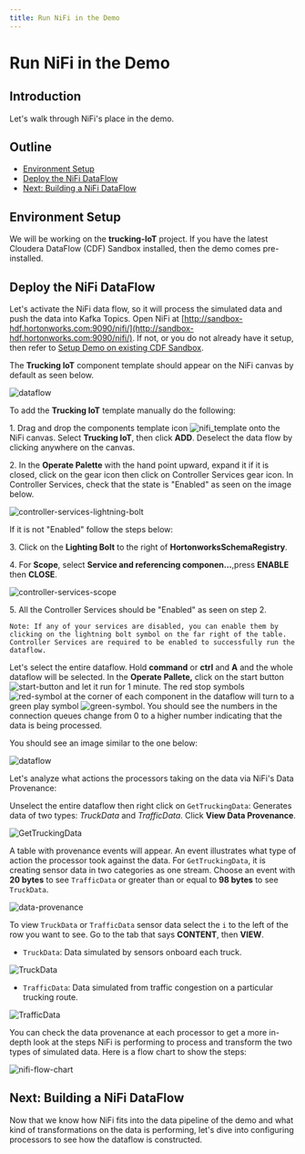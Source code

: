 ```yaml
---
title: Run NiFi in the Demo
---
```


# Run NiFi in the Demo

## Introduction

Let's walk through NiFi's place in the demo.

## Outline

- [Environment Setup](#environment-setup)
- [Deploy the NiFi DataFlow](#deploy-the-nifi-dataflow)
- [Next: Building a NiFi DataFlow](#next-building-a-nifi-dataflow)

## Environment Setup

We will be working on the **trucking-IoT** project. If you have the latest Cloudera DataFlow (CDF) Sandbox installed, then the demo comes pre-installed.

## Deploy the NiFi DataFlow

Let's activate the NiFi data flow, so it will process the simulated data and push the data into Kafka Topics. Open NiFi at [http://sandbox-hdf.hortonworks.com:9090/nifi/](http://sandbox-hdf.hortonworks.com:9090/nifi/). If not, or you do not already have it setup, then refer to [Setup Demo on existing CDF Sandbox](https://github.com/orendain/trucking-iot/tree/master).

The **Trucking IoT** component template should appear on the NiFi canvas by default as seen below.

![dataflow](assets/dataflow_template.jpg)

To add the **Trucking IoT** template manually do the following:

1\. Drag and drop the components template icon ![nifi_template](assets/nifi_template.jpg) onto the NiFi canvas. Select **Trucking IoT**, then click **ADD**. Deselect the data flow by clicking anywhere on the canvas.

2\. In the **Operate Palette** with the hand point upward, expand it if it is closed, click on the gear icon then click on Controller Services gear icon. In Controller Services, check that the state is "Enabled" as seen on the image below.

![controller-services-lightning-bolt](assets/nifi-controller-services-lighting-bolt.jpg)

If it is not "Enabled" follow the steps below:

3\. Click on the **Lighting Bolt** to the right of **HortonworksSchemaRegistry**.

4\. For **Scope**, select **Service and referencing componen...**,press **ENABLE** then **CLOSE**.

![controller-services-scope](assets/controller-services-scope.jpg)

 5\. All the Controller Services should be "Enabled" as seen on step 2.

~~~text
Note: If any of your services are disabled, you can enable them by clicking on the lightning bolt symbol on the far right of the table. Controller Services are required to be enabled to successfully run the dataflow.
~~~

Let's select the entire dataflow. Hold **command** or **ctrl** and **A** and the whole dataflow will be selected. In the **Operate Pallete,** click on the start button ![start-button](assets/start-button.jpg) and let it run for 1 minute. The red stop symbols ![red-symbol](assets/red-symbol.jpg) at the corner of each component in the dataflow will turn to a green play symbol ![green-symbol](assets/green-symbol.jpg). You should see the numbers in the connection queues change from 0 to a higher number indicating that the data is being processed.

You should see an image similar to the one below:

![dataflow](assets/dataflow.jpg)

Let's analyze what actions the processors taking on the data via NiFi's Data Provenance:

Unselect the entire dataflow then right click on `GetTruckingData`: Generates data of two types: _TruckData_ and _TrafficData_. Click **View Data Provenance**.

![GetTruckingData](assets/GetTruckingData.jpg)

A table with provenance events will appear. An event illustrates what type of action the processor took against the data. For `GetTruckingData`, it is creating sensor data in two categories as one stream. Choose an event with **20 bytes** to see `TrafficData` or greater than or equal to **98 bytes** to see `TruckData`.

![data-provenance](assets/data-provenance.jpg)

To view `TruckData` or `TrafficData` sensor data select the `i` to the left of the row you want to see. Go to the tab that says **CONTENT**, then **VIEW**.

- `TruckData`: Data simulated by sensors onboard each truck.

![TruckData](assets/TruckData.jpg)

- `TrafficData`: Data simulated from traffic congestion on a particular trucking route.

![TrafficData](assets/TrafficData.jpg)

You can check the data provenance at each processor to get a more in-depth look at the steps NiFi is performing to process and transform the two types of simulated data. Here is a flow chart to show the steps:

![nifi-flow-chart](assets/nifi-flow-chart.png)

## Next: Building a NiFi DataFlow

Now that we know how NiFi fits into the data pipeline of the demo and what kind of transformations on the data is performing, let's dive into configuring processors to see how the dataflow is constructed.
